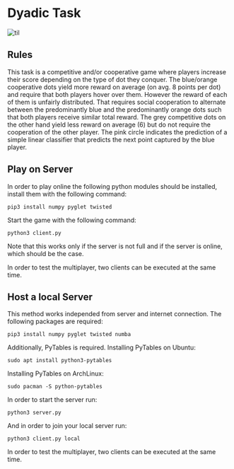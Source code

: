 Dyadic Task
=========

![til](./res/vid.gif)

Rules
-----

This task is a competitive and/or cooperative game where players increase their score depending on the type of dot they conquer. The blue/orange cooperative dots yield more reward on average (on avg. 8 points per dot) and require that both players hover over them. However the reward of each of them is unfairly distributed. That requires social cooperation to alternate between the predominantly blue and the predominantly orange dots such that both players receive similar total reward. The grey competitive dots on the other hand yield less reward on average (6) but do not require the cooperation of the other player. The pink circle indicates the prediction of a simple linear classifier that predicts the next point captured by the blue player.





Play on Server
--------

In order to play online the following python modules should be installed, install them with the following command:

    pip3 install numpy pyglet twisted

Start the game with the following command:

    python3 client.py

Note that this works only if the server is not full and if the server is online, which should be the case.

In order to test the multiplayer, two clients can be executed at the same time.

Host a local Server
--------

This method works independed from server and internet connection. The following packages are required:

    pip3 install numpy pyglet twisted numba

Additionally, PyTables is required. Installing PyTables on Ubuntu:

    sudo apt install python3-pytables

Installing PyTables on ArchLinux:

    sudo pacman -S python-pytables

In order to start the server run:

    python3 server.py

And in order to join your local server run:

    python3 client.py local

In order to test the multiplayer, two clients can be executed at the same time.
